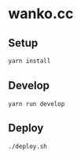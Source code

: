 # wanko.cc

## Setup
```sh
yarn install
```

## Develop
```
yarn run develop
```

## Deploy
```sh
./deploy.sh
```
